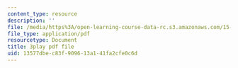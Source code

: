 ```yaml
---
content_type: resource
description: ''
file: /media/https%3A/open-learning-course-data-rc.s3.amazonaws.com/15-s12-blockchain-and-money-fall-2018/13577dbec83f909613a141fa2cfe0c6d_uNqMBBbb6UI.pdf
file_type: application/pdf
resourcetype: Document
title: 3play pdf file
uid: 13577dbe-c83f-9096-13a1-41fa2cfe0c6d
---
```

